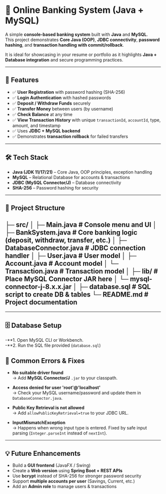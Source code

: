 # 🏦 Online Banking System (Java + MySQL)

A simple **console-based banking system** built with **Java** and **MySQL**.  
This project demonstrates **Core Java (OOP)**, **JDBC connectivity**, **password hashing**, and **transaction handling with commit/rollback**.  

It is ideal for showcasing in your resume or portfolio as it highlights **Java + Database integration** and secure programming practices.

---

## 🚀 Features
- ✅ **User Registration** with password hashing (SHA-256)  
- ✅ **Login Authentication** with hashed passwords  
- ✅ **Deposit / Withdraw Funds** securely  
- ✅ **Transfer Money** between users (by username)  
- ✅ **Check Balance** at any time  
- ✅ **View Transaction History** with unique `transactionId`, `accountId`, type, amount, and timestamp  
- ✅ Uses **JDBC + MySQL backend**  
- ✅ Demonstrates **transaction rollback** for failed transfers  

---

## 🛠️ Tech Stack
- **Java (JDK 11/17/21)** – Core Java, OOP principles, exception handling  
- **MySQL** – Relational Database for accounts & transactions  
- **JDBC (MySQL Connector/J)** – Database connectivity  
- **SHA-256** – Password hashing for security  

---
## 📂 Project Structure
├─ src/
│ ├─ Main.java # Console menu and UI
│ ├─ BankSystem.java # Core banking logic (deposit, withdraw, transfer, etc.)
│ ├─ DatabaseConnector.java # JDBC connection handler
│ ├─ User.java # User model
│ ├─ Account.java # Account model
│ └─ Transaction.java # Transaction model
│
├─ lib/ # Place MySQL Connector JAR here
│ └─ mysql-connector-j-8.x.x.jar
│
├─ database.sql # SQL script to create DB & tables
└─ README.md # Project documentation
----


---

## 🗄️ Database Setup

-**1. Open MySQL CLI or Workbench.  
-**2. Run the SQL file provided (`database.sql`)

## 🐛 Common Errors & Fixes

- **No suitable driver found**  
  → Add **MySQL Connector/J** `.jar` to your classpath.  

- **Access denied for user 'root'@'localhost'**  
  → Check your MySQL username/password and update them in `DatabaseConnector.java`.  

- **Public Key Retrieval is not allowed**  
  → Add `allowPublicKeyRetrieval=true` to your JDBC URL.  

- **InputMismatchException**  
  → Happens when wrong input type is entered. Fixed by safe input parsing (`Integer.parseInt` instead of `nextInt`).  

---

## 💡 Future Enhancements

- Build a **GUI frontend** (JavaFX / Swing)  
- Create a **Web version** using **Spring Boot + REST APIs**  
- Use **bcrypt** instead of SHA-256 for stronger password security  
- Support **multiple accounts per user** (Savings, Current, etc.)  
- Add an **Admin role** to manage users & transactions  
